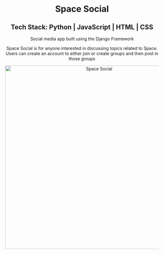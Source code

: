 <h1 align="center">Space Social</h1>
<h2 align="center">Tech Stack: Python | JavaScript | HTML | CSS</h2>
<p align="center">Social media app built using the Django Framework</p>

<p align="center"> Space Social is for anyone interested in discussing topics related to Space. Users can create an account to either join or create groups and then post in those groups</p>
<p align="center">
  <img width="600" src="https://user-images.githubusercontent.com/50165811/127345391-dbfa1019-6e4b-4f7d-8209-299ce424877e.png" alt="Space Social">
</p>


